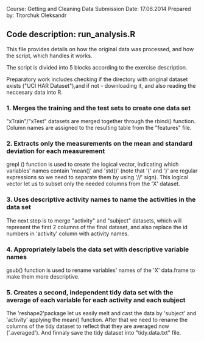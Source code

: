 Course: Getting and Cleaning Data
Submission Date: 17.06.2014
Prepared by: Titorchuk Oleksandr

## Code description: run_analysis.R

This file provides details on how the original data was processed, and how the script, which handles it works.

The script is divided into 5 blocks according to the exercise description.

Preparatory work includes checking if the directory with original dataset exists ("UCI HAR Dataset"),and if not - downloading it, and also reading the neccesary data into R.

### 1. Merges the training and the test sets to create one data set
"xTrain"/"xTest" datasets are merged together through the rbind() function.
Column names are assigned to the resulting table from the "features" file.

### 2. Extracts only the measurements on the mean and standard deviation for each measurement
grepl () function is used to create the logical vector, indicating which variables' names contain 'mean()' and 'std()' (note that '(' and ')' are regular expressions so we need to separate them by using '//' sign).
This logical vector let us to subset only the needed columns from the 'X' dataset. 

### 3. Uses descriptive activity names to name the activities in the data set
The next step is to merge "activity" and "subject" datasets, which will represent the first 2 columns of the final dataset, and also replace the id numbers in 'activity' column with activity names.

### 4. Appropriately labels the data set with descriptive variable names
gsub() function is used to rename variables' names of the 'X' data.frame to make them more descriptive.

### 5. Creates a second, independent tidy data set with the average of each variable for each activity and each subject
The 'reshape2'package let us easily melt and cast the data by 'subject' and 'activity' applying the mean() function. 
After that we need to rename the columns of the tidy dataset to reflect that they are averaged now ('.averaged').
And finnaly save the tidy dataset into "tidy.data.txt" file.